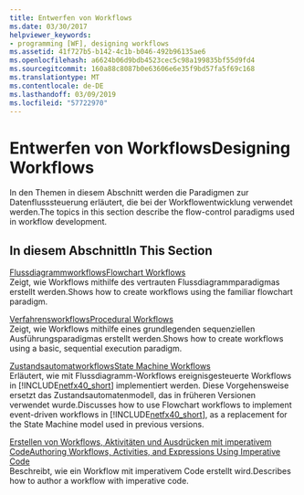 ```yaml
---
title: Entwerfen von Workflows
ms.date: 03/30/2017
helpviewer_keywords:
- programming [WF], designing workflows
ms.assetid: 41f727b5-b142-4c1b-b046-492b96135ae6
ms.openlocfilehash: a6624b06d9bdb4523cec5c98a199835bf55d9fd4
ms.sourcegitcommit: 160a88c8087b0e63606e6e35f9bd57fa5f69c168
ms.translationtype: MT
ms.contentlocale: de-DE
ms.lasthandoff: 03/09/2019
ms.locfileid: "57722970"
---
```

# <a name="designing-workflows"></a><span data-ttu-id="74469-102">Entwerfen von Workflows</span><span class="sxs-lookup"><span data-stu-id="74469-102">Designing Workflows</span></span>
<span data-ttu-id="74469-103">In den Themen in diesem Abschnitt werden die Paradigmen zur Datenflusssteuerung erläutert, die bei der Workflowentwicklung verwendet werden.</span><span class="sxs-lookup"><span data-stu-id="74469-103">The topics in this section describe the flow-control paradigms used in workflow development.</span></span>  
  
## <a name="in-this-section"></a><span data-ttu-id="74469-104">In diesem Abschnitt</span><span class="sxs-lookup"><span data-stu-id="74469-104">In This Section</span></span>  
 [<span data-ttu-id="74469-105">Flussdiagrammworkflows</span><span class="sxs-lookup"><span data-stu-id="74469-105">Flowchart Workflows</span></span>](flowchart-workflows.md)  
 <span data-ttu-id="74469-106">Zeigt, wie Workflows mithilfe des vertrauten Flussdiagrammparadigmas erstellt werden.</span><span class="sxs-lookup"><span data-stu-id="74469-106">Shows how to create workflows using the familiar flowchart paradigm.</span></span>  
  
 [<span data-ttu-id="74469-107">Verfahrensworkflows</span><span class="sxs-lookup"><span data-stu-id="74469-107">Procedural Workflows</span></span>](procedural-workflows.md)  
 <span data-ttu-id="74469-108">Zeigt, wie Workflows mithilfe eines grundlegenden sequenziellen Ausführungsparadigmas erstellt werden.</span><span class="sxs-lookup"><span data-stu-id="74469-108">Shows how to create workflows using a basic, sequential execution paradigm.</span></span>  
  
 [<span data-ttu-id="74469-109">Zustandsautomatworkflows</span><span class="sxs-lookup"><span data-stu-id="74469-109">State Machine Workflows</span></span>](state-machine-workflows.md)  
 <span data-ttu-id="74469-110">Erläutert, wie mit Flussdiagramm-Workflows ereignisgesteuerte Workflows in [!INCLUDE[netfx40_short](../../../includes/netfx40-short-md.md)] implementiert werden. Diese Vorgehensweise ersetzt das Zustandsautomatenmodell, das in früheren Versionen verwendet wurde.</span><span class="sxs-lookup"><span data-stu-id="74469-110">Discusses how to use Flowchart workflows to implement event-driven workflows in [!INCLUDE[netfx40_short](../../../includes/netfx40-short-md.md)], as a replacement for the State Machine model used in previous versions.</span></span>  
  
 [<span data-ttu-id="74469-111">Erstellen von Workflows, Aktivitäten und Ausdrücken mit imperativem Code</span><span class="sxs-lookup"><span data-stu-id="74469-111">Authoring Workflows, Activities, and Expressions Using Imperative Code</span></span>](authoring-workflows-activities-and-expressions-using-imperative-code.md)  
 <span data-ttu-id="74469-112">Beschreibt, wie ein Workflow mit imperativem Code erstellt wird.</span><span class="sxs-lookup"><span data-stu-id="74469-112">Describes how to author a workflow with imperative code.</span></span>
